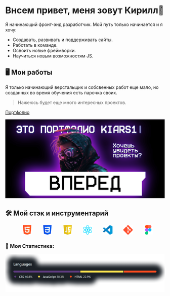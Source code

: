 # Внсем привет, меня зовут Кирилл👋

Я начинающий фронт-энд разработчик. Мой путь только начинается и я хочу:
- Создавать, развивать и поддерживать сайты.
- Работать в команде.
- Освоить новые фреймворки.
- Научиться новым возможностям JS.

## 🖥️ Мои работы

  Я только начинающий верстальщик и собсвенных работ еще мало, но созданных во время обучения есть парочка своих.
  > Нажеюсь будет еще много интересных проектов.
  
  [Портфолио](https://kiars1.github.io/)
   
   <img src="https://raw.githubusercontent.com/kiars1/kiars1/main/image/album.png" max-width="1000">

## 🛠️ Мой стэк и инструментарий
<pre align="center">
  <img src="https://raw.githubusercontent.com/kiars1/kiars1/main/image/html.png" width="30">    <img src="https://raw.githubusercontent.com/kiars1/kiars1/main/image/css.png" width="30">    <img src="https://raw.githubusercontent.com/kiars1/kiars1/main/image/js.png" width="30">    <img src="https://raw.githubusercontent.com/kiars1/kiars1/main/image/react.png" width="30">    <img src="https://raw.githubusercontent.com/kiars1/kiars1/main/image/vscode.png" width="30">    <img src="https://raw.githubusercontent.com/kiars1/kiars1/main/image/git.png" width="30">    <img src="https://raw.githubusercontent.com/kiars1/kiars1/main/image/figma.png" width="30">
</pre>

### 📝 Моя Статистика:
<div>
    <img src="https://raw.githubusercontent.com/kiars1/kiars1/main/image/stat.png" width="1000" title="Stat">
</div>